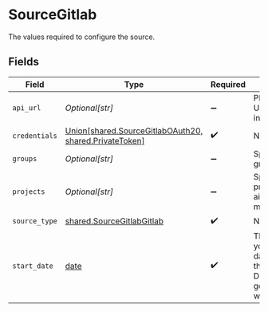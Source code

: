 # SourceGitlab

The values required to configure the source.


## Fields

| Field                                                                                                                                                       | Type                                                                                                                                                        | Required                                                                                                                                                    | Description                                                                                                                                                 | Example                                                                                                                                                     |
| ----------------------------------------------------------------------------------------------------------------------------------------------------------- | ----------------------------------------------------------------------------------------------------------------------------------------------------------- | ----------------------------------------------------------------------------------------------------------------------------------------------------------- | ----------------------------------------------------------------------------------------------------------------------------------------------------------- | ----------------------------------------------------------------------------------------------------------------------------------------------------------- |
| `api_url`                                                                                                                                                   | *Optional[str]*                                                                                                                                             | :heavy_minus_sign:                                                                                                                                          | Please enter your basic URL from GitLab instance.                                                                                                           | gitlab.com                                                                                                                                                  |
| `credentials`                                                                                                                                               | [Union[shared.SourceGitlabOAuth20, shared.PrivateToken]](../../models/shared/sourcegitlabauthorizationmethod.md)                                            | :heavy_check_mark:                                                                                                                                          | N/A                                                                                                                                                         |                                                                                                                                                             |
| `groups`                                                                                                                                                    | *Optional[str]*                                                                                                                                             | :heavy_minus_sign:                                                                                                                                          | Space-delimited list of groups. e.g. airbyte.io.                                                                                                            | airbyte.io                                                                                                                                                  |
| `projects`                                                                                                                                                  | *Optional[str]*                                                                                                                                             | :heavy_minus_sign:                                                                                                                                          | Space-delimited list of projects. e.g. airbyte.io/documentation meltano/tap-gitlab.                                                                         | airbyte.io/documentation                                                                                                                                    |
| `source_type`                                                                                                                                               | [shared.SourceGitlabGitlab](../../models/shared/sourcegitlabgitlab.md)                                                                                      | :heavy_check_mark:                                                                                                                                          | N/A                                                                                                                                                         |                                                                                                                                                             |
| `start_date`                                                                                                                                                | [date](https://docs.python.org/3/library/datetime.html#date-objects)                                                                                        | :heavy_check_mark:                                                                                                                                          | The date from which you'd like to replicate data for GitLab API, in the format YYYY-MM-DDT00:00:00Z. All data generated after this date will be replicated. | 2021-03-01T00:00:00Z                                                                                                                                        |